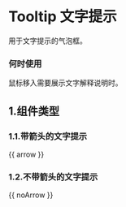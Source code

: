 # Tooltip 文字提示

用于文字提示的气泡框。

### 何时使用

鼠标移入需要展示文字解释说明时。

## 1.组件类型

### 1.1.带箭头的文字提示

{{ arrow }}

### 1.2.不带箭头的文字提示

{{ noArrow }}
